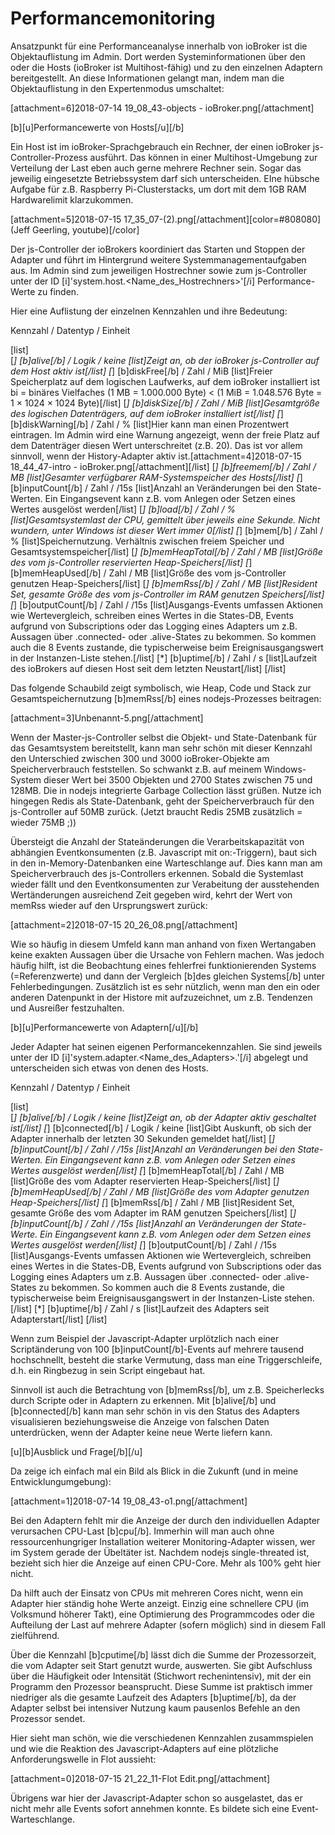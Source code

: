 # Performancemonitoring

Ansatzpunkt für eine Performanceanalyse innerhalb von ioBroker ist die Objektauflistung im Admin. Dort werden Systeminformationen über den oder die Hosts (ioBroker ist Multihost-fähig) und zu den einzelnen Adaptern bereitgestellt. An diese Informationen gelangt man, indem man die Objektauflistung in den Expertenmodus umschaltet:


[attachment=6]2018-07-14 19_08_43-objects - ioBroker.png[/attachment]


[b][u]Performancewerte von Hosts[/u][/b]

Ein Host ist im ioBroker-Sprachgebrauch ein Rechner, der einen ioBroker js-Controller-Prozess ausführt. Das können in einer Multihost-Umgebung zur Verteilung der Last eben auch gerne mehrere Rechner sein. Sogar das jeweilig eingesetzte Betriebssystem darf sich unterscheiden. EIne hübsche Aufgabe für z.B. Raspberry Pi-Clusterstacks, um dort mit dem 1GB RAM Hardwarelimit klarzukommen.  


[attachment=5]2018-07-15 17_35_07-(2).png[/attachment][color=#808080](Jeff Geerling, youtube)[/color]

Der js-Controller der ioBrokers koordiniert das Starten und Stoppen der Adapter und führt im Hintergrund weitere Systemmanagementaufgaben aus. Im Admin sind zum jeweiligen Hostrechner sowie zum js-Controller unter der ID [i]'system.host.<Name_des_Hostrechners>'[/i]  Performance-Werte zu finden. 

Hier eine Auflistung der einzelnen Kennzahlen und ihre Bedeutung:

Kennzahl  / Datentyp / Einheit 

[list]  
[*] [b]alive[/b] / Logik / keine
[list]Zeigt an, ob der ioBroker js-Controller auf dem Host aktiv ist[/list]
[*] [b]diskFree[/b] / Zahl / MiB
[list]Freier Speicherplatz auf dem logischen Laufwerks, auf dem ioBroker installiert ist 
bi = binäres Vielfaches (1 MB = 1.000.000 Byte) < (1 MiB = 1.048.576 Byte = 1 × 1024 × 1024 Byte)[/list]
[*] [b]diskSize[/b] / Zahl / MiB
[list]Gesamtgröße des logischen Datenträgers, auf dem ioBroker installiert ist[/list]
[*] [b]diskWarning[/b] / Zahl / % 
[list]Hier kann man einen Prozentwert eintragen. Im Admin wird eine Warnung angezeigt, wenn der freie Platz auf dem Datenträger diesen Wert unterschreitet (z.B. 20). Das ist vor allem sinnvoll, wenn der History-Adapter aktiv ist.[attachment=4]2018-07-15 18_44_47-intro - ioBroker.png[/attachment][/list]
[*] [b]freemem[/b] / Zahl / MB
[list]Gesamter verfügbarer RAM-Systemspeicher des Hosts[/list]
[*] [b]inputCount[/b] / Zahl / /15s
[list]Anzahl an Veränderungen bei den State-Werten. Ein Eingangsevent kann z.B. vom Anlegen oder Setzen eines Wertes ausgelöst werden[/list]
[*] [b]load[/b] / Zahl / %
[list]Gesamtsystemlast der CPU, gemittelt über jeweils eine Sekunde. Nicht wundern, unter Windows ist dieser Wert immer 0[/list]
[*] [b]mem[/b] / Zahl / %
[list]Speichernutzung. Verhältnis zwischen freiem Speicher und Gesamtsystemspeicher[/list]
[*] [b]memHeapTotal[/b] / Zahl / MB
[list]Größe des vom js-Controller reservierten Heap-Speichers[/list]
[*] [b]memHeapUsed[/b] / Zahl / MB
[list]Größe des vom js-Controller genutzen Heap-Speichers[/list]
[*] [b]memRss[/b] / Zahl / MB
[list]Resident Set, gesamte Größe des vom js-Controller im RAM genutzen Speichers[/list]
[*] [b]outputCount[/b] / Zahl / /15s
[list]Ausgangs-Events umfassen Aktionen wie Wertevergleich, schreiben eines Wertes in die States-DB, Events aufgrund von Subscriptions oder das Logging eines Adapters um z.B. Aussagen über .connected- oder .alive-States zu bekommen. So kommen auch die 8 Events zustande, die typischerweise beim Ereignisausgangswert in der Instanzen-Liste stehen.[/list]
[*] [b]uptime[/b] / Zahl / s
[list]Laufzeit des ioBrokers auf diesen Host seit dem letzten Neustart[/list]
[/list]


Das folgende Schaubild zeigt symbolisch, wie Heap, Code und Stack zur Gesamtspeichernutzung [b]memRss[/b] eines nodejs-Prozesses beitragen:


[attachment=3]Unbenannt-5.png[/attachment]


Wenn der Master-js-Controller selbst die Objekt- und State-Datenbank für das Gesamtsystem bereitstellt, kann man sehr schön mit dieser Kennzahl den Unterschied zwischen 300 und 3000 ioBroker-Objekte am Speicherverbrauch feststellen. So schwankt z.B. auf meinem Windows-System dieser Wert bei 3500 Objekten und 2700 States zwischen 75 und 128MB. Die in nodejs integrierte Garbage Collection lässt grüßen. Nutze ich hingegen Redis als State-Datenbank, geht der Speicherverbrauch für den js-Controller auf 50MB zurück. (Jetzt braucht Redis 25MB zusätzlich = wieder 75MB ;))

Übersteigt die Anzahl der Stateänderungen die Verarbeitskapazität von abhängien Eventkonsumenten (z.B. Javascript mit on:-Triggern), baut sich in den in-Memory-Datenbanken eine Warteschlange auf. Dies kann man am Speicherverbrauch des js-Controllers erkennen. Sobald die Systemlast wieder fällt und den Eventkonsumenten zur Verabeitung der ausstehenden Wertänderungen ausreichend Zeit gegeben wird, kehrt der Wert von memRss wieder auf den Ursprungswert zurück:


[attachment=2]2018-07-15 20_26_08.png[/attachment]


Wie so häufig in diesem Umfeld kann man anhand von fixen Wertangaben keine exakten Aussagen über die Ursache von Fehlern machen. Was jedoch häufig hilft, ist die Beobachtung eines fehlerfrei funktionierenden Systems (=Referenzwerte) und dann der Vergleich [b]des gleichen Systems[/b] unter Fehlerbedingungen. Zusätzlich ist es sehr nützlich, wenn man den ein oder anderen Datenpunkt in der Histore mit aufzuzeichnet, um z.B. Tendenzen und Ausreißer festzuhalten.


[b][u]Performancewerte von Adaptern[/u][/b]

Jeder Adapter hat seinen eigenen Performancekennzahlen. Sie sind jeweils unter der ID [i]'system.adapter.<Name_des_Adapters>.<Instanz>'[/i] abgelegt und unterscheiden sich etwas von denen des Hosts.

Kennzahl  / Datentyp / Einheit 

[list]  
[*] [b]alive[/b] / Logik / keine
[list]Zeigt an, ob der Adapter aktiv geschaltet ist[/list]
[*] [b]connected[/b] / Logik / keine
[list]Gibt Auskunft, ob sich der Adapter innerhalb der letzten 30 Sekunden gemeldet hat[/list]
[*] [b]inputCount[/b] / Zahl / /15s
[list]Anzahl an Veränderungen bei den State-Werten. Ein Eingangsevent kann z.B. vom Anlegen oder Setzen eines Wertes ausgelöst werden[/list]
[*] [b]memHeapTotal[/b] / Zahl / MB
[list]Größe des vom Adapter reservierten Heap-Speichers[/list]
[*] [b]memHeapUsed[/b] / Zahl / MB
[list]Größe des vom Adapter genutzen Heap-Speichers[/list]
[*] [b]memRss[/b] / Zahl / MB
[list]Resident Set, gesamte Größe des vom Adapter im RAM genutzen Speichers[/list]
[*] [b]inputCount[/b] / Zahl / /15s
[list]Anzahl an Veränderungen der State-Werte. Ein Eingangsevent kann z.B. vom Anlegen oder dem Setzen eines Wertes ausgelöst werden[/list]
[*] [b]outputCount[/b] / Zahl / /15s
[list]Ausgangs-Events umfassen Aktionen wie Wertevergleich, schreiben eines Wertes in die States-DB, Events aufgrund von Subscriptions oder das Logging eines Adapters um z.B. Aussagen über .connected- oder .alive-States zu bekommen. So kommen auch die 8 Events zustande, die typischerweise beim Ereignisausgangswert in der Instanzen-Liste stehen.[/list]
[*] [b]uptime[/b] / Zahl / s
[list]Laufzeit des Adapters seit Adapterstart[/list]
[/list]


Wenn zum Beispiel der Javascript-Adapter urplötzlich nach einer Scriptänderung von 100 [b]inputCount[/b]-Events auf mehrere tausend hochschnellt, besteht die starke Vermutung, dass man eine Triggerschleife, d.h. ein Ringbezug in sein Script eingebaut hat. 

Sinnvoll ist auch die Betrachtung von [b]memRss[/b], um z.B. Speicherlecks durch Scripte oder in Adaptern zu erkennen. Mit [b]alive[/b] und [b]connected[/b] kann man sehr schön in vis den Status des Adapters visualisieren beziehungsweise die Anzeige von falschen Daten unterdrücken, wenn der Adapter keine neue Werte liefern kann.


[u][b]Ausblick und Frage[/b][/u]

Da zeige ich einfach mal ein Bild als Blick in die Zukunft (und in meine Entwicklungumgebung):


[attachment=1]2018-07-14 19_08_43-o1.png[/attachment]


Bei den Adaptern fehlt mir die Anzeige der durch den individuellen Adapter verursachen CPU-Last [b]cpu[/b]. Immerhin will man auch ohne ressourcenhungriger Installation weiterer Monitoring-Adapter wissen, wer im System gerade der Übeltäter ist. Nachdem nodejs single-threated ist, bezieht sich hier die Anzeige auf einen CPU-Core. Mehr als 100% geht hier nicht. 

Da hilft auch der Einsatz von CPUs mit mehreren Cores nicht, wenn ein Adapter hier ständig hohe Werte anzeigt. Einzig eine schnellere CPU (im Volksmund höherer Takt), eine Optimierung des Programmcodes oder die Aufteilung der Last auf mehrere Adapter (sofern möglich) sind in diesem Fall zielführend. 

Über die Kennzahl [b]cputime[/b] lässt dich die Summe der Prozessorzeit, die vom Adapter seit Start genutzt wurde, auswerten. Sie gibt Aufschluss über die Häufigkeit oder Intensität (Stichwort rechenintensiv), mit der ein Programm den Prozessor beansprucht. Diese Summe ist praktisch immer niedriger als die gesamte Laufzeit des Adapters [b]uptime[/b], da der Adapter selbst bei intensiver Nutzung kaum pausenlos Befehle an den Prozessor sendet. 


Hier sieht man schön, wie die verschiedenen Kennzahlen zusammspielen und wie die Reaktion des Javascript-Adapters auf eine plötzliche Anforderungswelle in Flot aussieht:


[attachment=0]2018-07-15 21_22_11-Flot Edit.png[/attachment]


Übrigens war hier der Javascript-Adapter schon so ausgelastet, das er nicht mehr alle Events sofort annehmen konnte. Es bildete sich eine Event-Warteschlange.